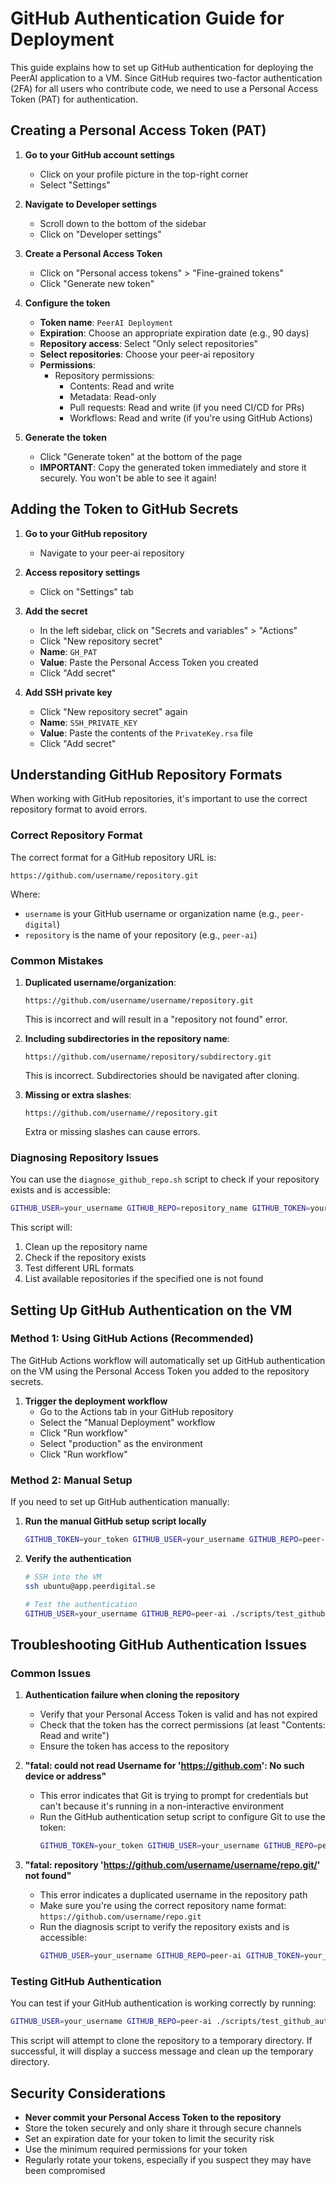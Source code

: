 # GitHub Authentication Guide for Deployment

This guide explains how to set up GitHub authentication for deploying the PeerAI application to a VM. Since GitHub requires two-factor authentication (2FA) for all users who contribute code, we need to use a Personal Access Token (PAT) for authentication.

## Creating a Personal Access Token (PAT)

1. **Go to your GitHub account settings**
   - Click on your profile picture in the top-right corner
   - Select "Settings"

2. **Navigate to Developer settings**
   - Scroll down to the bottom of the sidebar
   - Click on "Developer settings"

3. **Create a Personal Access Token**
   - Click on "Personal access tokens" > "Fine-grained tokens"
   - Click "Generate new token"

4. **Configure the token**
   - **Token name**: `PeerAI Deployment`
   - **Expiration**: Choose an appropriate expiration date (e.g., 90 days)
   - **Repository access**: Select "Only select repositories"
   - **Select repositories**: Choose your peer-ai repository
   - **Permissions**:
     - Repository permissions:
       - Contents: Read and write
       - Metadata: Read-only
       - Pull requests: Read and write (if you need CI/CD for PRs)
       - Workflows: Read and write (if you're using GitHub Actions)

5. **Generate the token**
   - Click "Generate token" at the bottom of the page
   - **IMPORTANT**: Copy the generated token immediately and store it securely. You won't be able to see it again!

## Adding the Token to GitHub Secrets

1. **Go to your GitHub repository**
   - Navigate to your peer-ai repository

2. **Access repository settings**
   - Click on "Settings" tab

3. **Add the secret**
   - In the left sidebar, click on "Secrets and variables" > "Actions"
   - Click "New repository secret"
   - **Name**: `GH_PAT`
   - **Value**: Paste the Personal Access Token you created
   - Click "Add secret"

4. **Add SSH private key**
   - Click "New repository secret" again
   - **Name**: `SSH_PRIVATE_KEY`
   - **Value**: Paste the contents of the `PrivateKey.rsa` file
   - Click "Add secret"

## Understanding GitHub Repository Formats

When working with GitHub repositories, it's important to use the correct repository format to avoid errors.

### Correct Repository Format

The correct format for a GitHub repository URL is:

```
https://github.com/username/repository.git
```

Where:
- `username` is your GitHub username or organization name (e.g., `peer-digital`)
- `repository` is the name of your repository (e.g., `peer-ai`)

### Common Mistakes

1. **Duplicated username/organization**:
   ```
   https://github.com/username/username/repository.git
   ```
   This is incorrect and will result in a "repository not found" error.

2. **Including subdirectories in the repository name**:
   ```
   https://github.com/username/repository/subdirectory.git
   ```
   This is incorrect. Subdirectories should be navigated after cloning.

3. **Missing or extra slashes**:
   ```
   https://github.com/username//repository.git
   ```
   Extra or missing slashes can cause errors.

### Diagnosing Repository Issues

You can use the `diagnose_github_repo.sh` script to check if your repository exists and is accessible:

```bash
GITHUB_USER=your_username GITHUB_REPO=repository_name GITHUB_TOKEN=your_token ./scripts/diagnose_github_repo.sh
```

This script will:
1. Clean up the repository name
2. Check if the repository exists
3. Test different URL formats
4. List available repositories if the specified one is not found

## Setting Up GitHub Authentication on the VM

### Method 1: Using GitHub Actions (Recommended)

The GitHub Actions workflow will automatically set up GitHub authentication on the VM using the Personal Access Token you added to the repository secrets.

1. **Trigger the deployment workflow**
   - Go to the Actions tab in your GitHub repository
   - Select the "Manual Deployment" workflow
   - Click "Run workflow"
   - Select "production" as the environment
   - Click "Run workflow"

### Method 2: Manual Setup

If you need to set up GitHub authentication manually:

1. **Run the manual GitHub setup script locally**
   ```bash
   GITHUB_TOKEN=your_token GITHUB_USER=your_username GITHUB_REPO=peer-ai ./scripts/manual_github_setup.sh
   ```

2. **Verify the authentication**
   ```bash
   # SSH into the VM
   ssh ubuntu@app.peerdigital.se

   # Test the authentication
   GITHUB_USER=your_username GITHUB_REPO=peer-ai ./scripts/test_github_auth.sh
   ```

## Troubleshooting GitHub Authentication Issues

### Common Issues

1. **Authentication failure when cloning the repository**
   - Verify that your Personal Access Token is valid and has not expired
   - Check that the token has the correct permissions (at least "Contents: Read and write")
   - Ensure the token has access to the repository

2. **"fatal: could not read Username for 'https://github.com': No such device or address"**
   - This error indicates that Git is trying to prompt for credentials but can't because it's running in a non-interactive environment
   - Run the GitHub authentication setup script to configure Git to use the token:
     ```bash
     GITHUB_TOKEN=your_token GITHUB_USER=your_username GITHUB_REPO=peer-ai ./scripts/setup_github_auth.sh
     ```

3. **"fatal: repository 'https://github.com/username/username/repo.git/' not found"**
   - This error indicates a duplicated username in the repository path
   - Make sure you're using the correct repository name format: `https://github.com/username/repo.git`
   - Run the diagnosis script to verify the repository exists and is accessible:
     ```bash
     GITHUB_USER=your_username GITHUB_REPO=peer-ai GITHUB_TOKEN=your_token ./scripts/diagnose_github_repo.sh
     ```

### Testing GitHub Authentication

You can test if your GitHub authentication is working correctly by running:

```bash
GITHUB_USER=your_username GITHUB_REPO=peer-ai ./scripts/test_github_auth.sh
```

This script will attempt to clone the repository to a temporary directory. If successful, it will display a success message and clean up the temporary directory.

## Security Considerations

- **Never commit your Personal Access Token to the repository**
- Store the token securely and only share it through secure channels
- Set an expiration date for your token to limit the security risk
- Use the minimum required permissions for your token
- Regularly rotate your tokens, especially if you suspect they may have been compromised
